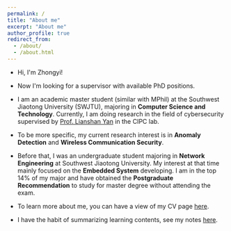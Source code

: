 ```yaml
---
permalink: /
title: "About me"
excerpt: "About me"
author_profile: true
redirect_from: 
  - /about/
  - /about.html
---
```


 
* Hi, I'm Zhongyi!

* Now I'm looking for a supervisor with available PhD positions.

* I am an academic master student (similar with MPhil) at the Southwest Jiaotong University (SWJTU), majoring in **Computer Science and Technology**. Currently, I am doing research in the field of cybersecurity supervised by [Prof. Lianshan Yan](https://faculty.swjtu.edu.cn/yanlianshan/en/index.htm) in the CIPC lab. 

* To be more specific, my current research interest is in **Anomaly Detection** and **Wireless Communication Security**.

* Before that, I was an undergraduate student majoring in **Network Engineering** at Southwest Jiaotong University. My interest at that time mainly focused on the **Embedded System** developing. I am in the top 14% of my major and have obtained the **Postgraduate Recommendation** to study for master degree without attending the exam.

* To learn more about me, you can have a view of my CV page [here](/cv).

* I have the habit of summarizing learning contents, see my notes [here](/notes).
